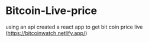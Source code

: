 # Bitcoin-Live-price
using an api created a react app to get bit coin price live 
(https://bitcoinwatch.netlify.app/)

